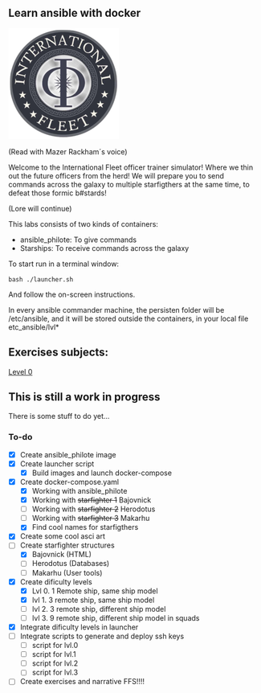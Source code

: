 ## Learn ansible with docker

![](./srcs/png_internationalfleet_logo.png)

(Read with Mazer Rackham´s voice)

Welcome to the International Fleet officer trainer simulator! Where we thin out the future officers from the herd! We will prepare you to send commands across the galaxy to multiple starfigthers at the same time, to defeat those formic b#stards!

(Lore will continue)

This labs consists of two kinds of containers:

 * ansible_philote: To give commands
 * Starships: To receive commands across the galaxy

To start run in a terminal window:

``` 
bash ./launcher.sh
```
And follow the on-screen instructions.

In every ansible commander machine, the persisten folder will be /etc/ansible, and it will be stored outside the containers, in your local file etc_ansible/lvl*

## Exercises subjects:


[Level 0](./srcs/subject_lvl0.md)

## This is still a work in progress

There is some stuff to do yet...

### To-do
 - [x] Create ansible_philote image
 - [x] Create launcher script
 	- [x] Build images and launch docker-compose
 - [x] Create docker-compose.yaml
 	- [x] Working with ansible_philote
 	- [x] Working with ~~starfighter 1~~ Bajovnick
 	- [ ] Working with ~~starfighter 2~~ Herodotus
 	- [ ] Working with ~~starfighter 3~~ Makarhu
 	- [x] Find cool names for starfigthers
 - [x] Create some cool asci art
 - [ ] Create starfighter structures
 	- [x] Bajovnick (HTML)
	- [ ] Herodotus (Databases)
	- [ ] Makarhu (User tools)
 - [x] Create dificulty levels
 	- [x] Lvl 0. 1 Remote ship, same ship model
	- [x] lvl 1. 3 remote ship, same ship model
	- [ ] lvl 2. 3 remote ship, different ship model
	- [ ] lvl 3. 9 remote ship, different ship model in squads
 - [x] Integrate dificulty levels in launcher
 - [ ] Integrate scripts to generate and deploy ssh keys
 	- [ ] script for lvl.0
 	- [ ] script for lvl.1
 	- [ ] script for lvl.2
 	- [ ] script for lvl.3
 - [ ] Create exercises and narrative FFS!!!!
